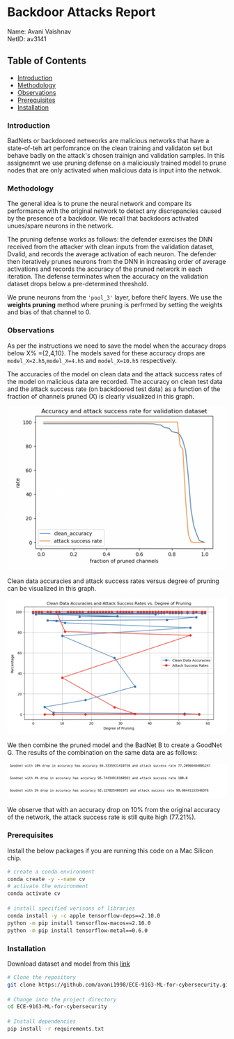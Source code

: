 # Backdoor Attacks Report
Name: Avani Vaishnav  
NetID: av3141

## Table of Contents
- [Introduction](#Introduction)
- [Methodology](#Methodology)
- [Observations](#Observations)
- [Prerequisites](#prerequisites)
- [Installation](#installation)

### Introduction
BadNets or backdoored netweorks are malicious networks that have a state-of-teh art perfomrance on the clean training and validaton set but behave badly on the attack's chosen trainign and validation samples. In this assignemnt we use pruning defense on a maliciously trained model to prune nodes that are only activated when malicious data is input into the netwok. 

### Methodology
The general idea is to prune the neural network and compare its performance with the original network to detect any discrepancies caused by the presence of a backdoor. We recall that backdoors activated unues/spare neurons in the network.

The pruning defense works as follows: the defender exercises the DNN received from the attacker with clean inputs from the validation dataset, Dvalid, and records the average activation of each neuron. The defender then iteratively prunes neurons from the DNN in increasing order of average activations and records the accuracy of the pruned network in each iteration. The defense terminates when the accuracy on the validation dataset drops below a pre-determined threshold.

We prune neurons from the ```'pool_3'``` layer, before the```FC``` layers. We use the **weights pruning** method where pruning is perfrmed by setting the weights and bias of that channel to 0. 

### Observations
As per the instructions we need to save the model when the accuracy drops below X% ={2,4,10}. The models saved for these accuracy drops are ```model_X=2.h5```,```model_X=4.h5``` and ```model_X=10.h5``` respectively. 

The accuracies of the model on clean data and the attack success rates of the model on malicious data are recorded. The  accuracy on clean test data and the attack success rate (on backdoored test data) as a function of the fraction of channels pruned (X) is clearly visualized in this graph. 

![image](./graph1.png)

Clean data accuracies and attack success rates versus degree of pruning can be visualized in this graph. 

![image](./graph2.png)

We then combine the pruned model and the BadNet B to create a GoodNet G. The results of the combination on the same data are as follows:

![image](./table1.png)

We observe that with an accuracy drop on 10% from the original accuracy of the network, the attack success rate is still quite high (77.21%). 

### Prerequisites
Install the below packages if you are running this code on a Mac Silicon chip.
```bash
# create a conda environment
conda create -y --name cv
# activate the environment
conda activate cv

# install specified verisons of libraries
conda install -y -c apple tensorflow-deps==2.10.0
python -m pip install tensorflow-macos==2.10.0
python -m pip install tensorflow-metal==0.6.0
```
### Installation
Download dataset and model from this [link](https://github.com/csaw-hackml/CSAW-HackML-2020/tree/master/lab3) 

```bash
# Clone the repository
git clone https://github.com/avani1998/ECE-9163-ML-for-cybersecurity.git

# Change into the project directory
cd ECE-9163-ML-for-cybersecurity

# Install dependencies
pip install -r requirements.txt
